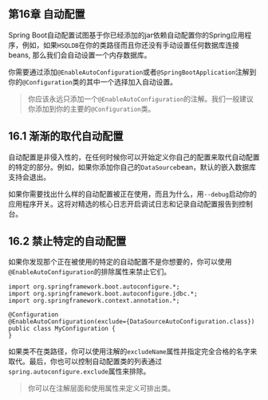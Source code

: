 ## 第16章 自动配置

Spring Boot自动配置试图基于你已经添加的jar依赖自动配置你的Spring应用程序，例如，如果`HSQLDB`在你的类路径而且你还没有手动设置任何数据库连接beans, 那么我们会自动设置一个内存数据库。

你需要通过添加`@EnableAutoConfiguration`或者`@SpringBootApplication`注解到你的`@Configuration`类的其中一个选择加入自动设置。
>你应该永远只添加一个`@EnableAutoConfiguration`的注解。我们一般建议你添加到你的主要的`@Configuration`类。

## 16.1 渐渐的取代自动配置

自动配置是非侵入性的，在任何时候你可以开始定义你自己的配置来取代自动配置的特定的部分。例如，如果你添加你自己的`DataSource`bean，默认的嵌入数据库支持会退出。

如果你需要找出什么样的自动配置被正在使用，而且为什么，用`--debug`启动你的应用程序开关。这将对精选的核心日志开启调试日志和记录自动配置报告到控制台。

## 16.2 禁止特定的自动配置

如果你发现那个正在被使用的特定的自动配置不是你想要的，你可以使用`@EnableAutoConfiguration`的排除属性来禁止它们。

```
import org.springframework.boot.autoconfigure.*;
import org.springframework.boot.autoconfigure.jdbc.*;
import org.springframework.context.annotation.*;

@Configuration
@EnableAutoConfiguration(exclude={DataSourceAutoConfiguration.class})
public class MyConfiguration {
}
```

如果类不在类路径，你可以使用注解的`excludeName`属性并指定完全合格的名字来取代。最后，你也可以控制自动配置类的列表通过`spring.autoconfigure.exclude`属性来排除。

>你可以在注解层面和使用属性来定义可排出类。


